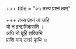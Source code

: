 +++
title = "०५ तस्य प्रश्नं त्वम्"

+++
तस्य प्रश्नं त्वं जहि  
यो न इन्द्राभिदासति ।  
अधि नो ब्रूहि शक्तिभिः  
प्राशि माम् उत्तरं कृधि ॥